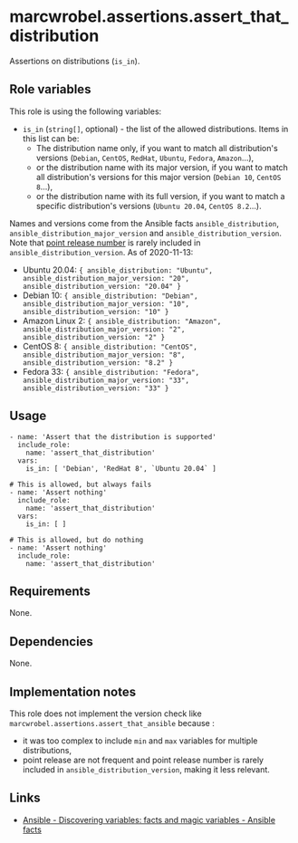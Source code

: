 # marcwrobel.assertions.assert_that_distribution

Assertions on distributions (`is_in`).

## Role variables

This role is using the following variables:

- `is_in` (`string[]`, optional) - the list of the allowed distributions. Items in this list can be:
  - The distribution name only, if you want to match all distribution's versions (`Debian`, `CentOS`, `RedHat`, `Ubuntu`, `Fedora`, `Amazon`...),
  - or the distribution name with its major version, if you want to match all distribution's versions for this major version (`Debian 10`, `CentOS 8`...),
  - or the distribution name with its full version, if you want to match a specific distribution's versions (`Ubuntu 20.04`, `CentOS 8.2`...).

Names and versions come from the Ansible facts `ansible_distribution`, `ansible_distribution_major_version` and `ansible_distribution_version`. Note that [point
release number](https://wikipedia.org/wiki/Point_release) is rarely included in `ansible_distribution_version`. As of 2020-11-13:

- Ubuntu 20.04: `{ ansible_distribution: "Ubuntu", ansible_distribution_major_version: "20", ansible_distribution_version: "20.04" }`
- Debian 10: `{ ansible_distribution: "Debian", ansible_distribution_major_version: "10", ansible_distribution_version: "10" }`
- Amazon Linux 2: `{ ansible_distribution: "Amazon", ansible_distribution_major_version: "2", ansible_distribution_version: "2" }`
- CentOS 8: `{ ansible_distribution: "CentOS", ansible_distribution_major_version: "8", ansible_distribution_version: "8.2" }`
- Fedora 33: `{ ansible_distribution: "Fedora", ansible_distribution_major_version: "33", ansible_distribution_version: "33" }`

## Usage

    - name: 'Assert that the distribution is supported'
      include_role:
        name: 'assert_that_distribution'
      vars:
        is_in: [ 'Debian', 'RedHat 8', `Ubuntu 20.04` ]

    # This is allowed, but always fails
    - name: 'Assert nothing'
      include_role:
        name: 'assert_that_distribution'
      vars:
        is_in: [ ]

    # This is allowed, but do nothing
    - name: 'Assert nothing'
      include_role:
        name: 'assert_that_distribution'

## Requirements

None.

## Dependencies

None.

## Implementation notes

This role does not implement the version check like `marcwrobel.assertions.assert_that_ansible` because :
- it was too complex to include `min` and `max` variables for multiple distributions,
- point release are not frequent and point release number is rarely included in `ansible_distribution_version`, making it less relevant.

## Links

- [Ansible - Discovering variables: facts and magic variables - Ansible facts](https://docs.ansible.com/ansible/latest/user_guide/playbooks_vars_facts.html#ansible-facts)
